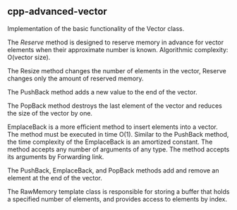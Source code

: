 cpp-advanced-vector
------------------

Implementation of the basic functionality of the Vector class.

The *Reserve* method is designed to reserve memory in advance for vector elements when their approximate number is known.
Algorithmic complexity: O(vector size).

The Resize method changes the number of elements in the vector, Reserve changes only the amount of reserved memory.

The PushBack method adds a new value to the end of the vector.

The PopBack method destroys the last element of the vector and reduces the size of the vector by one.

EmplaceBack is a more efficient method to insert elements into a vector. The method must be executed in time O(1).
Similar to the PushBack method, the time complexity of the EmplaceBack is an amortized constant. The method accepts any number of arguments of any type. The method accepts its arguments by Forwarding link.

The PushBack, EmplaceBack, and PopBack methods add and remove an element at the end of the vector.

The RawMemory template class is responsible for storing a buffer that holds a specified number of elements, and provides access to elements by index.

